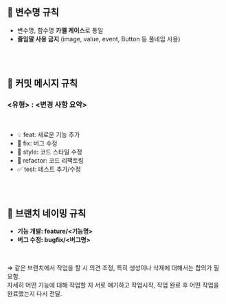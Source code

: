 ## 📌 변수명 규칙

- 변수명, 함수명 **카멜 케이스**로 통일
- **줄임말 사용 금지**
    (image, value, event, Button 등 풀네임 사용)

<br><br>

## 📌 커밋 메시지 규칙

### <유형> : <변경 사항 요약>

<br>

- 💡 feat: 새로운 기능 추가
- 🐛 fix: 버그 수정
- 🎨 style: 코드 스타일 수정
- 🔨 refactor: 코드 리팩토링
- ✅ test: 테스트 추가/수정

<br><br>

## 📌 브랜치 네이밍 규칙

- **기능 개발: feature/<기능명>**
- **버그 수정: bugfix/<버그명>**

<br>

⇒ 같은 브랜치에서 작업을 할 시 의견 조정, 특히 생성이나 삭제에 대해서는 합의가 필요함.    
  자세히 어떤 기능에 대해 작업할 지 서로 얘기하고 작업시작, 작업 완료 후 어떤 작업을 완료했는지 다시 전달.
